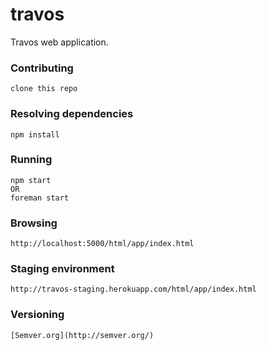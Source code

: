 # travos
Travos web application.

### Contributing
	clone this repo

### Resolving dependencies
	npm install

### Running
	npm start 
	OR
	foreman start

### Browsing
	http://localhost:5000/html/app/index.html

### Staging environment
	http://travos-staging.herokuapp.com/html/app/index.html

### Versioning
	[Semver.org](http://semver.org/)